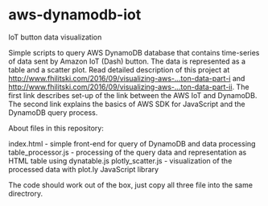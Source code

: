 # aws-dynamodb-iot
IoT button data visualization

Simple scripts to query AWS DynamoDB database that contains time-series of data sent by Amazon IoT (Dash) button. The data is represented as a table and a scatter plot. Read detailed description of this project at http://www.fhilitski.com/2016/09/visualizing-aws-…ton-data-part-i and http://www.fhilitski.com/2016/09/visualizing-aws-…ton-data-part-ii. The first link describes set-up of the link between the AWS IoT and DynamoDB. The second link explains the basics of AWS SDK for JavaScript and the  DynamoDB query process. 

About files in this repository:

index.html - simple front-end for query of DynamoDB and data processing
table_processor.js - processing of the query data and representation as HTML table using dynatable.js
plotly_scatter.js - visualization of the processed data with plot.ly JavaScript library

The code should work out of the box, just copy all three file into the same directrory. 



